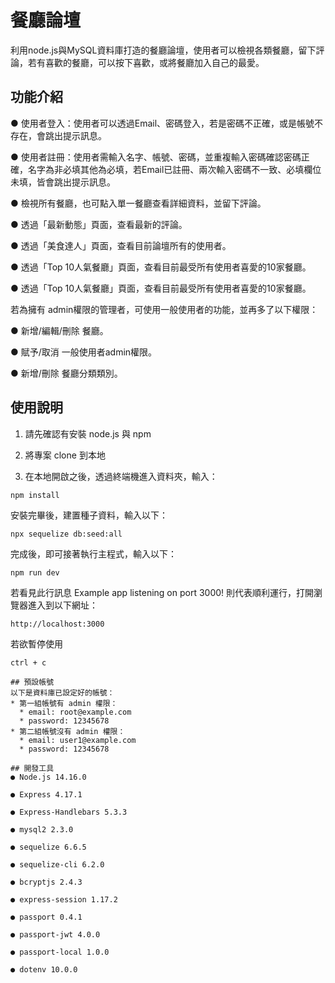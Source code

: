 # 餐廳論壇
利用node.js與MySQL資料庫打造的餐廳論壇，使用者可以檢視各類餐廳，留下評論，若有喜歡的餐廳，可以按下喜歡，或將餐廳加入自己的最愛。

## 功能介紹
● 使用者登入：使用者可以透過Email、密碼登入，若是密碼不正確，或是帳號不存在，會跳出提示訊息。

● 使用者註冊：使用者需輸入名字、帳號、密碼，並重複輸入密碼確認密碼正確，名字為非必填其他為必填，若Email已註冊、兩次輸入密碼不一致、必填欄位未填，皆會跳出提示訊息。

● 檢視所有餐廳，也可點入單一餐廳查看詳細資料，並留下評論。

● 透過「最新動態」頁面，查看最新的評論。

● 透過「美食達人」頁面，查看目前論壇所有的使用者。

● 透過「Top 10人氣餐廳」頁面，查看目前最受所有使用者喜愛的10家餐廳。

● 透過「Top 10人氣餐廳」頁面，查看目前最受所有使用者喜愛的10家餐廳。

若為擁有 admin權限的管理者，可使用一般使用者的功能，並再多了以下權限：

● 新增/編輯/刪除 餐廳。

● 賦予/取消 一般使用者admin權限。

● 新增/刪除 餐廳分類類別。

## 使用說明
1. 請先確認有安裝 node.js 與 npm

2. 將專案 clone 到本地

3. 在本地開啟之後，透過終端機進入資料夾，輸入：
```
npm install
```
安裝完畢後，建置種子資料，輸入以下：
```
npx sequelize db:seed:all
```
完成後，即可接著執行主程式，輸入以下：
```
npm run dev
```
若看見此行訊息 Example app listening on port 3000! 則代表順利運行，打開瀏覽器進入到以下網址：
```
http://localhost:3000
```
若欲暫停使用
```
ctrl + c

## 預設帳號
以下是資料庫已設定好的帳號：
* 第一組帳號有 admin 權限：
  * email: root@example.com
  * password: 12345678
* 第二組帳號沒有 admin 權限：
  * email: user1@example.com
  * password: 12345678

## 開發工具
● Node.js 14.16.0

● Express 4.17.1

● Express-Handlebars 5.3.3

● mysql2 2.3.0

● sequelize 6.6.5

● sequelize-cli 6.2.0

● bcryptjs 2.4.3

● express-session 1.17.2

● passport 0.4.1

● passport-jwt 4.0.0

● passport-local 1.0.0

● dotenv 10.0.0
